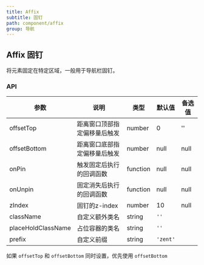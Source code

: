 ```yaml
---
title: Affix
subtitle: 固钉
path: component/affix
group: 导航
---
```


## Affix 固钉

将元素固定在特定区域，一般用于导航栏固钉。

### API

| 参数 | 说明 | 类型 | 默认值 | 备选值 |
|------|------|------|--------|--------|
| offsetTop | 距离窗口顶部指定偏移量后触发 | number | 0 | '' |
| offsetBottom | 距离窗口底部指定偏移量后触发 | number | null | null |
| onPin | 触发固定后执行的回调函数 | function | null | null |
| onUnpin | 固定消失后执行的回调函数 | function | null | null |
| zIndex | 固钉的z-index | number | 10 | null |
| className | 自定义额外类名  | string | `''`       |                                   |
| placeHoldClassName | 占位容器的类名  | string | `''`       |                                   |
| prefix    | 自定义前缀    | string | `'zent'`   |                                   |

如果 `offsetTop` 和 `offsetBottom` 同时设置，优先使用 `offsetBottom`

<style>
.demo-nav {
    width: 100%;
    height: 60px;
    background-color: #ededed;
    line-height: 60px;
    text-align: center;
    border: 1px solid #2B90ED;
}

.demo-bottom {
	opacity: 0.8;
}
</style>
